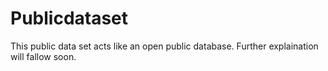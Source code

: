 # Publicdataset
This public data set acts like an open public database. Further explaination will fallow soon.
